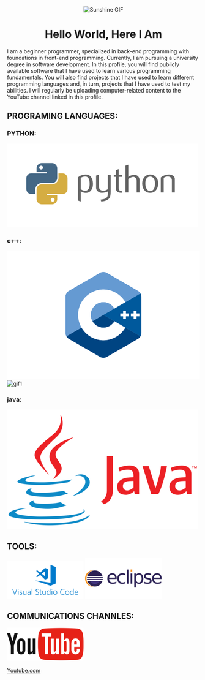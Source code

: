 <div align="center">
  <img src="https://i0.wp.com/animeshelter.com/wp-content/uploads/2018/03/sunshine.gif" alt="Sunshine GIF" width="500">
  <h1>Hello World, Here I Am</h1>
</div>
I am a beginner programmer, specialized in back-end programming with foundations in front-end programming. Currently, I am pursuing a university degree in software development. In this profile, you will find publicly available software that I have used to learn various programming fundamentals. You will also find projects that I have used to learn different programming languages and, in turn, projects that I have used to test my abilities. I will regularly be uploading computer-related content to the YouTube channel linked in this profile.


## PROGRAMING LANGUAGES:
### PYTHON:
![imgpython](python.png) 
### c++:
![imgc](C++logo.svg)                          ![gif1](https://media.tenor.com/cyORI7kwShQAAAAj/shigure-ui-dance.gif)
### java:
![imgjava](Java-logo.png)
## TOOLS:
![imgtool1](1_MGcLJS1ZvMFcBA94PXn16Q.png)  ![imgtool2](eclipse-logo.png)  
## COMMUNICATIONS CHANNLES:
![imgyoutube](YouTube_Logo_(2013-2017).svg.png) 

[Youtube.com](https://www.youtube.com/channel/UC2GkcKsqGrJWxxC5O841lfA)


